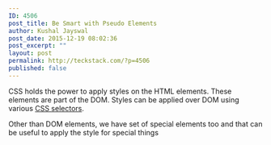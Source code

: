 ```yaml
---
ID: 4506
post_title: Be Smart with Pseudo Elements
author: Kushal Jayswal
post_date: 2015-12-19 08:02:36
post_excerpt: ""
layout: post
permalink: http://teckstack.com/?p=4506
published: false
---
```

CSS holds the power to apply styles on the HTML elements. These elements are part of the DOM. Styles can be applied over DOM using various <span style="text-decoration: underline;">CSS selectors</span>.

Other than DOM elements, we have set of special elements too and that can be useful to apply the style for special things